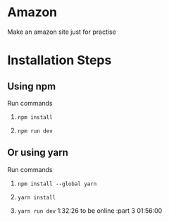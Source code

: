 # Amazon

Make an amazon site just for practise

# Installation Steps

## Using npm

Run commands

1. `npm install`

2) `npm run dev`

## Or using yarn

Run commands

1. `npm install --global yarn`

2. `yarn install`

3. `yarn run dev`
   1:32:26
to be online :part 3 01:56:00